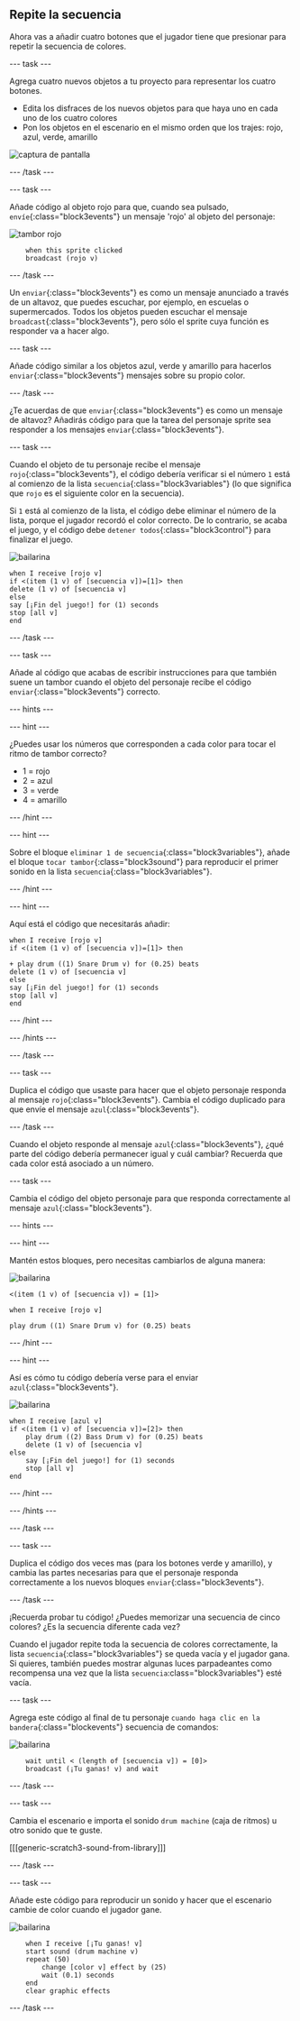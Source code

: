 ## Repite la secuencia

Ahora vas a añadir cuatro botones que el jugador tiene que presionar para repetir la secuencia de colores.

--- task ---

Agrega cuatro nuevos objetos a tu proyecto para representar los cuatro botones.

+ Edita los disfraces de los nuevos objetos para que haya uno en cada uno de los cuatro colores
+ Pon los objetos en el escenario en el mismo orden que los trajes: rojo, azul, verde, amarillo

![captura de pantalla](images/colour-drums.png)

--- /task ---

--- task ---

Añade código al objeto rojo para que, cuando sea pulsado, `envíe`{:class="block3events"} un mensaje 'rojo' al objeto del personaje:

![tambor rojo](images/red_drum.png)

```blocks3
    when this sprite clicked
    broadcast (rojo v)
```

--- /task ---

Un `enviar`{:class="block3events"} es como un mensaje anunciado a través de un altavoz, que puedes escuchar, por ejemplo, en escuelas o supermercados. Todos los objetos pueden escuchar el mensaje `broadcast`{:class="block3events"}, pero sólo el sprite cuya función es responder va a hacer algo.

--- task ---

Añade código similar a los objetos azul, verde y amarillo para hacerlos `enviar`{:class="block3events"} mensajes sobre su propio color.

--- /task ---

¿Te acuerdas de que `enviar`{:class="block3events"} es como un mensaje de altavoz? Añadirás código para que la tarea del personaje sprite sea responder a los mensajes `enviar`{:class="block3events"}.

--- task ---

Cuando el objeto de tu personaje recibe el mensaje `rojo`{:class="block3events"}, el código debería verificar si el número `1` está al comienzo de la lista `secuencia`{:class="block3variables"} (lo que significa que `rojo` es el siguiente color en la secuencia).

Si `1` está al comienzo de la lista, el código debe eliminar el número de la lista, porque el jugador recordó el color correcto. De lo contrario, se acaba el juego, y el código debe `detener todos`{:class="block3control"} para finalizar el juego.

![bailarina](images/ballerina.png)

```blocks3
when I receive [rojo v]
if <(item (1 v) of [secuencia v])=[1]> then
delete (1 v) of [secuencia v]
else
say [¡Fin del juego!] for (1) seconds
stop [all v]
end
```

--- /task ---

--- task ---

Añade al código que acabas de escribir instrucciones para que también suene un tambor cuando el objeto del personaje recibe el código `enviar`{:class="block3events"} correcto.

--- hints ---

--- hint ---

¿Puedes usar los números que corresponden a cada color para tocar el ritmo de tambor correcto?

+ 1 = rojo
+ 2 = azul
+ 3 = verde
+ 4 = amarillo

--- /hint ---

--- hint ---

Sobre el bloque `eliminar 1 de secuencia`{:class="block3variables"}, añade el bloque `tocar tambor`{:class="block3sound"} para reproducir el primer sonido en la lista `secuencia`{:class="block3variables"}.

--- /hint ---

--- hint ---

Aquí está el código que necesitarás añadir:

```blocks3
when I receive [rojo v]
if <(item (1 v) of [secuencia v])=[1]> then

+ play drum ((1) Snare Drum v) for (0.25) beats
delete (1 v) of [secuencia v]
else
say [¡Fin del juego!] for (1) seconds
stop [all v]
end
```

--- /hint ---

--- /hints ---

--- /task ---

--- task ---

Duplica el código que usaste para hacer que el objeto personaje responda al mensaje `rojo`{:class="block3events"}. Cambia el código duplicado para que envíe el mensaje `azul`{:class="block3events"}.

--- /task ---

Cuando el objeto responde al mensaje `azul`{:class="block3events"}, ¿qué parte del código debería permanecer igual y cuál cambiar? Recuerda que cada color está asociado a un número.

--- task ---

Cambia el código del objeto personaje para que responda correctamente al mensaje `azul`{:class="block3events"}.

--- hints ---

--- hint ---

Mantén estos bloques, pero necesitas cambiarlos de alguna manera:

![bailarina](images/ballerina.png)

```blocks3
<(item (1 v) of [secuencia v]) = [1]>

when I receive [rojo v]

play drum ((1) Snare Drum v) for (0.25) beats
```

--- /hint ---

--- hint ---

Así es cómo tu código debería verse para el enviar `azul`{:class="block3events"}.

![bailarina](images/ballerina.png)

```blocks3
when I receive [azul v]
if <(item (1 v) of [secuencia v])=[2]> then
    play drum ((2) Bass Drum v) for (0.25) beats
    delete (1 v) of [secuencia v]
else
    say [¡Fin del juego!] for (1) seconds
    stop [all v]
end
```

--- /hint ---

--- /hints ---

--- /task ---

--- task ---

Duplica el código dos veces mas (para los botones verde y amarillo), y cambia las partes necesarias para que el personaje responda correctamente a los nuevos bloques `enviar`{:class="block3events"}.

--- /task ---

¡Recuerda probar tu código! ¿Puedes memorizar una secuencia de cinco colores? ¿Es la secuencia diferente cada vez?

Cuando el jugador repite toda la secuencia de colores correctamente, la lista `secuencia`{:class="block3variables"} se queda vacía y el jugador gana. Si quieres, también puedes mostrar algunas luces parpadeantes como recompensa una vez que la lista `secuencia`:class="block3variables"} esté vacía.

--- task ---

Agrega este código al final de tu personaje `cuando haga clic en la bandera`{:class="blockevents"} secuencia de comandos:

![bailarina](images/ballerina.png)

```blocks3
    wait until < (length of [secuencia v]) = [0]>
    broadcast (¡Tu ganas! v) and wait
```

--- /task ---

--- task ---

Cambia el escenario e importa el sonido `drum machine` (caja de ritmos) u otro sonido que te guste.

[[[generic-scratch3-sound-from-library]]]

--- /task ---

--- task ---

Añade este código para reproducir un sonido y hacer que el escenario cambie de color cuando el jugador gane.

![bailarina](images/stage.png)

```blocks3
    when I receive [¡Tu ganas! v]
    start sound (drum machine v)
    repeat (50)
        change [color v] effect by (25)
        wait (0.1) seconds
    end
    clear graphic effects
```

--- /task ---